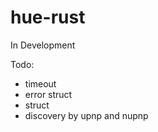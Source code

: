 hue-rust
========

In Development

Todo:
* timeout
* error struct
* struct
* discovery by upnp and nupnp

